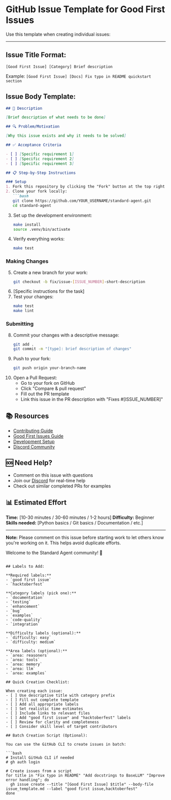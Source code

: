# GitHub Issue Template for Good First Issues

Use this template when creating individual issues:

---

## Issue Title Format:
`[Good First Issue] [Category] Brief description`

Example: `[Good First Issue] [Docs] Fix typo in README quickstart section`

## Issue Body Template:

```markdown
## 🎯 Description

[Brief description of what needs to be done]

## 🔍 Problem/Motivation

[Why this issue exists and why it needs to be solved]

## ✅ Acceptance Criteria

- [ ] [Specific requirement 1]
- [ ] [Specific requirement 2]
- [ ] [Specific requirement 3]

## 📋 Step-by-Step Instructions

### Setup
1. Fork this repository by clicking the "Fork" button at the top right
2. Clone your fork locally:
   ```bash
   git clone https://github.com/YOUR_USERNAME/standard-agent.git
   cd standard-agent
   ```
3. Set up the development environment:
   ```bash
   make install
   source .venv/bin/activate
   ```
4. Verify everything works:
   ```bash
   make test
   ```

### Making Changes
5. Create a new branch for your work:
   ```bash
   git checkout -b fix/issue-[ISSUE_NUMBER]-short-description
   ```
6. [Specific instructions for the task]
7. Test your changes:
   ```bash
   make test
   make lint
   ```

### Submitting
8. Commit your changes with a descriptive message:
   ```bash
   git add .
   git commit -m "[type]: brief description of changes"
   ```
9. Push to your fork:
   ```bash
   git push origin your-branch-name
   ```
10. Open a Pull Request:
    - Go to your fork on GitHub
    - Click "Compare & pull request"
    - Fill out the PR template
    - Link this issue in the PR description with "Fixes #[ISSUE_NUMBER]"

## 📚 Resources

- [Contributing Guide](./CONTRIBUTING.md)
- [Good First Issues Guide](./good_first_issue.md)
- [Development Setup](./README.md#quick-start)
- [Discord Community](https://discord.gg/TdbWXZsUSm)

## 🆘 Need Help?

- Comment on this issue with questions
- Join our [Discord](https://discord.gg/TdbWXZsUSm) for real-time help
- Check out similar completed PRs for examples

## 📊 Estimated Effort

**Time:** [10-30 minutes / 30-60 minutes / 1-2 hours]
**Difficulty:** Beginner
**Skills needed:** [Python basics / Git basics / Documentation / etc.]

---

**Note:** Please comment on this issue before starting work to let others know you're working on it. This helps avoid duplicate efforts.

Welcome to the Standard Agent community! 🎉
```

## Labels to Add:

**Required labels:**
- `good first issue`
- `hacktoberfest`

**Category labels (pick one):**
- `documentation`
- `testing`
- `enhancement`
- `bug`
- `examples`
- `code-quality`
- `integration`

**Difficulty labels (optional):**
- `difficulty: easy`
- `difficulty: medium`

**Area labels (optional):**
- `area: reasoners`
- `area: tools`
- `area: memory`
- `area: llm`
- `area: examples`

## Quick Creation Checklist:

When creating each issue:
- [ ] Use descriptive title with category prefix
- [ ] Fill out complete template
- [ ] Add all appropriate labels
- [ ] Set realistic time estimates
- [ ] Include links to relevant files
- [ ] Add "good first issue" and "hacktoberfest" labels
- [ ] Review for clarity and completeness
- [ ] Consider skill level of target contributors

## Batch Creation Script (Optional):

You can use the GitHub CLI to create issues in batch:

```bash
# Install GitHub CLI if needed
# gh auth login

# Create issues from a script
for title in "Fix typo in README" "Add docstrings to BaseLLM" "Improve error handling"; do
  gh issue create --title "[Good First Issue] $title" --body-file issue_template.md --label "good first issue,hacktoberfest"
done
```